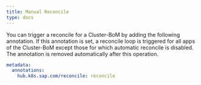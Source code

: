 ```yaml
---
title: Manual Reconcile
type: docs
---
```


You can trigger a reconcile for a Cluster-BoM by adding the following annotation. If this annotation is set, a reconcile loop is triggered for all apps of the Cluster-BoM except those for which automatic reconcile is disabled. The annotation is removed automatically after this operation.

```yaml
metadata:
  annotations:
    hub.k8s.sap.com/reconcile: reconcile
```